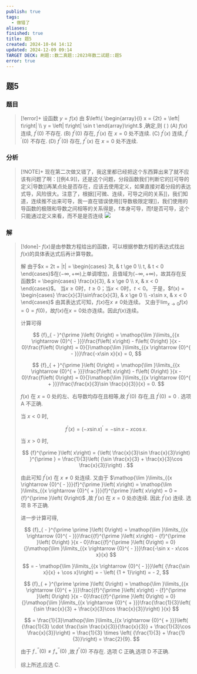 ```yaml
---
publish: true
tags:
  - 做错了
aliases: 
finished: true
title: 题5
created: 2024-10-04 14:12
updated: 2024-12-09 09:14
TARGET DECK: 刷题::数二真题::2023年数二试题::题5
error: true
---
```

## 题5
### 题目
> [!error]+
> 设函数 $y = f\left( x\right)$ 由 $\left\{ \begin{array}{l} x = {2t} + \left| t\right| \\ y = \left| t\right| \sin t \end{array}\right.$ ,确定,则 ( )
> (A) $f\left( x\right)$ 连续, ${f}^{\prime }\left( 0\right)$ 不存在. 
> (B) ${f}^{\prime }\left( 0\right)$ 存在, ${f}^{\prime }\left( x\right)$ 在 $x = 0$ 处不连续.
> (C) ${f}^{\prime }\left( x\right)$ 连续, ${f}^{\prime \prime }\left( 0\right)$ 不存在. 
> (D) ${f}^{\prime \prime }\left( 0\right)$ 存在, ${f}^{\prime \prime }\left( x\right)$ 在 $x = 0$ 处不连续.
### 分析
> [!NOTE]+
> 现在第二次做又错了，我这里都已经把这个东西算出来了就不应该有问题了啊：[[例4.9]]，还是这个问题，分段函数我们判断它的[[可导的定义|导数]]再某点处是否存在，应该去使用定义，如果直接对着分段的表达式导，风险很大。注意了，根据[[可微、连续，可导之间的关系]]，我们知道，连续推不出来可导，我一直在错误使用[[导数极限定理]]，我们使用的导函数的极限和导数之间相等的关系得是，f本身可导，而f是否可导，这个只能通过定义来看，而不是是否连续
> ![](https://img.hwenyi.live/202412091738598.webp)
### 解
> [!done]-
> $f(x)$是由参数方程给出的函数，可以根据参数方程的表达式找出$f(x)$的具体表达式后再计算导数。
> 
> 解 由于$x = 2t + |t| = \begin{cases} 3t, & t \ge 0 \\ t, & t < 0 \end{cases}$在$(-\infty, +\infty)$上单调增加，且值域为$(-\infty, +\infty)$，故其存在反函数$t = \begin{cases} \frac{x}{3}, & x \ge 0 \\ x, & x < 0 \end{cases}$。
> 当$x \ge 0$时，$t \ge 0$；当$x < 0$时，$t < 0$。
> 于是，$f(x) = \begin{cases} \frac{x}{3}\sin\frac{x}{3}, & x \ge 0 \\ -x\sin x, & x < 0 \end{cases}$
> 由其表达式可知，$f(x)$在$x \ne 0$处连续。
> 又由于$\lim_{x \to 0} f(x) = 0 = f(0)$，故$f(x)$在$x = 0$处亦连续。因此$f(x)$连续。
> 
> 计算可得
> 
> $$
> {f}_{ - }^{\prime }\left( 0\right) = \mathop{\lim }\limits_{{x \rightarrow {0}^{ - }}}\frac{f\left( x\right) - f\left( 0\right) }{x - 0}\frac{f\left( 0\right) = 0}{}\mathop{\lim }\limits_{{x \rightarrow {0}^{ - }}}\frac{-x\sin x}{x} = 0,
> $$
> 
> $$
> {f}_{ + }^{\prime }\left( 0\right) = \mathop{\lim }\limits_{{x \rightarrow {0}^{ + }}}\frac{f\left( x\right) - f\left( 0\right) }{x - 0}\frac{f\left( 0\right) = 0}{}\mathop{\lim }\limits_{{x \rightarrow {0}^{ + }}}\frac{\frac{x}{3}\sin \frac{x}{3}}{x} = 0.
> $$
> 
> $f\left( x\right)$ 在 $x = 0$ 处的左、右导数均存在且相等,故 ${f}^{\prime }\left( 0\right)$ 存在,且 ${f}^{\prime }\left( 0\right) = 0$ . 选项 $\mathrm{A}$ 不正确.
> 
> 当 $x < 0$ 时,
> 
> $$
> {f}^{\prime }\left( x\right) = {\left( -x\sin x\right) }^{\prime } = - \sin x - x\cos x.
> $$
> 
> 当 $x > 0$ 时,
> 
> $$
> {f}^{\prime }\left( x\right) = {\left( \frac{x}{3}\sin \frac{x}{3}\right) }^{\prime } = \frac{1}{3}\left( {\sin \frac{x}{3} + \frac{x}{3}\cos \frac{x}{3}}\right) .
> $$
> 
> 由此可知 ${f}^{\prime }\left( x\right)$ 在 $x \neq 0$ 处连续. 又由于 $\mathop{\lim }\limits_{{x \rightarrow {0}^{ - }}}{f}^{\prime }\left( x\right) = \mathop{\lim }\limits_{{x \rightarrow {0}^{ + }}}{f}^{\prime }\left( x\right) = 0 = {f}^{\prime }\left( 0\right)$ ,故 ${f}^{\prime }\left( x\right)$ 在 $x = 0$ 处亦连续. 因此 ${f}^{\prime }\left( x\right)$ 连续. 选项 B 不正确.
> 
> 进一步计算可得,
> 
> $$
> {f}_{ - }^{\prime \prime }\left( 0\right) = \mathop{\lim }\limits_{{x \rightarrow {0}^{ - }}}\frac{{f}^{\prime }\left( x\right) - {f}^{\prime }\left( 0\right) }{x - 0}\frac{{f}^{\prime }\left( 0\right) = 0}{}\mathop{\lim }\limits_{{x \rightarrow {0}^{ - }}}\frac{-\sin x - x\cos x}{x}
> $$
> 
> $$
> = - \mathop{\lim }\limits_{{x \rightarrow {0}^{ - }}}\left( {\frac{\sin x}{x} + \cos x}\right) = - \left( {1 + 1}\right) = - 2,
> $$
> 
> $$
> {f}_{ + }^{\prime \prime }\left( 0\right) = \mathop{\lim }\limits_{{x \rightarrow {0}^{ + }}}\frac{{f}^{\prime }\left( x\right) - {f}^{\prime }\left( 0\right) }{x - 0}\frac{{f}^{\prime }\left( 0\right) = 0}{}\mathop{\lim }\limits_{{x \rightarrow {0}^{ + }}}\frac{\frac{1}{3}\left( {\sin \frac{x}{3} + \frac{x}{3}\cos \frac{x}{3}}\right) }{x}
> $$
> 
> $$
> = \frac{1}{3}\mathop{\lim }\limits_{{x \rightarrow {0}^{ + }}}\left( {\frac{1}{3} \cdot \frac{\sin \frac{x}{3}}{\frac{x}{3}} + \frac{1}{3}\cos \frac{x}{3}}\right) = \frac{1}{3} \times \left( {\frac{1}{3} + \frac{1}{3}}\right) = \frac{2}{9}.
> $$
> 
> 由于 ${f}_{ - }^{\prime \prime }\left( 0\right) \neq {f}_{ + }^{\prime \prime }\left( 0\right)$ ,故 ${f}^{\prime \prime }\left( 0\right)$ 不存在. 选项 $\mathrm{C}$ 正确,选项 $\mathrm{D}$ 不正确.
> 
> 综上所述,应选 C.